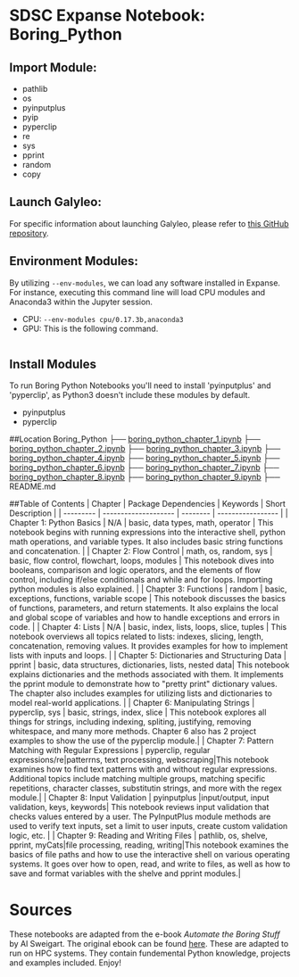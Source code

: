 # SDSC Expanse Notebook: Boring_Python
## Import Module:
- pathlib
- os 
- pyinputplus
- pyip
- pyperclip
- re
- sys
- pprint 
- random
- copy

## Launch Galyleo:
For specific information about launching Galyleo, please refer to [this GitHub repository](https://github.com/mkandes/galyleo).

## Environment Modules:
By utilizing `--env-modules`, we can load any software installed in Expanse. 
For instance, executing this command line will load CPU modules and Anaconda3 within the Jupyter session.
  - CPU:
`--env-modules cpu/0.17.3b,anaconda3`
- GPU:
This is the following command.
```galyleo launch --account abc123 --partition shared --cpus 2 --memory 4 --time-limit 00:30:00 --env-modules cpu/0.17.3b,anaconda3/2021.05
```
## Install Modules
To run Boring Python Notebooks you'll need to install 'pyinputplus' and 'pyperclip', as Python3 doesn't include these modules by default.
 * pyinputplus
 * pyperclip

##Location 
Boring_Python
├── [boring_python_chapter_1.ipynb](./boring_python_chapter_1.ipynb)
├── [boring_python_chapter_2.ipynb](./boring_python_chapter_2.ipynb)
├── [boring_python_chapter_3.ipynb](./boring_python_chapter_3.ipynb)
├── [boring_python_chapter_4.ipynb](./boring_python_chapter_4.ipynb) 
├── [boring_python_chapter_5.ipynb](./boring_python_chapter_5.ipynb)
├── [boring_python_chapter_6.ipynb](./boring_python_chapter_6.ipynb)
├── [boring_python_chapter_7.ipynb](./boring_python_chapter_7.ipynb)
├── [boring_python_chapter_8.ipynb](./boring_python_chapter_8.ipynb)
├── [boring_python_chapter_9.ipynb](./boring_python_chapter_9.ipynb)
├── README.md

##Table of Contents
| Chapter   | Package Dependencies  | Keywords                                | Short Description |
| --------- | --------------------  | --------                                       | ----------------- |
| Chapter 1: Python Basics   | N/A                   | basic, data types, math, operator              | This notebook begins with running expressions into the interactive shell, python math operations, and variable types. It also includes basic string functions and concatenation. |
| Chapter 2: Flow Control    | math, os, random, sys | basic, flow control, flowchart, loops, modules | This notebook dives into booleans, comparison and logic operators, and the elements of flow control, including if/else conditionals and while and for loops. Importing python modules is also explained.                  |
| Chapter 3: Functions       | random                | basic, exceptions, functions, variable scope   | This notebook discusses the basics of functions, parameters, and return statements. It also explains the local and global scope of variables and how to handle exceptions and errors in code. |
| Chapter 4: Lists           | N/A                   | basic, index, lists, loops, slice, tuples      | This notebook overviews all topics related to lists: indexes, slicing, length, concatenation, removing values. It provides examples for how to implement lists with inputs and loops. |
| Chapter 5: Dictionaries and Structuring Data | pprint                | basic, data structures, dictionaries, lists, nested data| This notebook explains dictionaries and the methods associated with them. It implements the pprint module to demonstrate how to "pretty print" dictionary values. The chapter also includes examples for utilizing lists and dictionaries to model real-world applications. |
| Chapter 6: Manipulating Strings | pyperclip, sys        | basic, strings, index, slice                   | This notebook explores all things for strings, including indexing, spliting, justifying, removing whitespace, and many more methods. Chapter 6 also has 2 project examples to show the use of the pyperclip module.|
| Chapter 7: Pattern Matching with Regular Expressions | pyperclip, regular expressions/re|patterrns, text processing, webscraping|This notebook examines how to find text patterns with and without regular expressions. Additional topics include matching multiple groups, matching specific repetitions, character classes, substitutin strings, and more with the regex module.|
| Chapter 8: Input Validation | pyinputplus          |input/output, input validation, keys, keywords| This notebook reviews input validation that checks values entered by a user. The PyInputPlus module methods are used to verify text inputs, set a limit to user inputs, create custom validation logic, etc. |
| Chapter 9: Reading and Writing Files | pathlib, os, shelve, pprint, myCats|file processing, reading, writing|This notebook examines the basics of file paths and how to use the interactive shell on various operating systems. It goes over how to open, read, and write to files, as well as how to save and format variables with the shelve and pprint modules.|

# Sources
These notebooks are adapted from the e-book *Automate the Boring Stuff* by Al Sweigart. The original ebook can be found [here](https://automatetheboringstuff.com/). 
These are adapted to run on HPC systems. They contain fundemental Python knowledge, projects and examples included. Enjoy!


